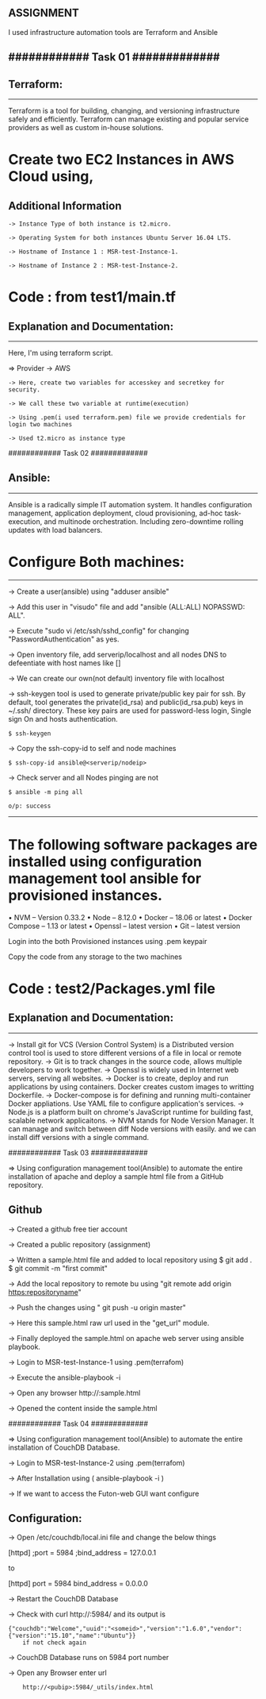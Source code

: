  ASSIGNMENT
 ----------


I used infrastructure automation tools are Terraform and Ansible 


############        Task 01         #############
-------

## Terraform:
-------------
Terraform is a tool for building, changing, and versioning infrastructure safely and efficiently. Terraform can manage existing and popular service providers as well as custom in-house solutions.


# Create two EC2 Instances in AWS Cloud using,

  Additional Information
  ----------------------

	-> Instance Type of both instance is t2.micro.

	-> Operating System for both instances Ubuntu Server 16.04 LTS.
	
	-> Hostname of Instance 1 : MSR-test-Instance-1.
	
	-> Hostname of Instance 2 : MSR-test-Instance-2.
    
    
# Code : from test1/main.tf

## Explanation and Documentation:
   ------------------------------

  Here, I'm using terraform script. 

=> Provider -> AWS

    -> Here, create two variables for accesskey and secretkey for security.

    -> We call these two variable at runtime(execution)

    -> Using .pem(i used terraform.pem) file we provide credentials for login two machines

    -> Used t2.micro as instance type 
    
       

############        Task 02         #############       

## Ansible:
   --------
Ansible is a radically simple IT automation system. It handles configuration management, application deployment, cloud provisioning, ad-hoc task-execution, and multinode orchestration. Including zero-downtime rolling updates with load balancers.

# Configure Both machines: 
-----------------------

-> Create a user(ansible) using "adduser ansible"

-> Add this user in "visudo" file and add "ansible (ALL:ALL) NOPASSWD: ALL".

-> Execute "sudo vi /etc/ssh/sshd_config" for changing "PasswordAuthentication" as yes.

-> Open inventory file, add serverip/localhost and all nodes DNS to defeentiate with host names like [<hostname>]

-> We can create our own(not default) inventory file with localhost

-> ssh-keygen tool is used to generate private/public key pair for ssh. By default, tool generates the private(id_rsa) and public(id_rsa.pub) keys in ~/.ssh/ directory. These key pairs are used for password-less login, Single sign On and hosts authentication.
    
	$ ssh-keygen 

-> Copy the ssh-copy-id to self and node machines
    
	$ ssh-copy-id ansible@<serverip/nodeip>

-> Check server and all Nodes pinging are not 
    
    $ ansible -m ping all

    o/p: success
	
------

# The following software packages are installed using configuration management tool ansible for provisioned instances.

•	NVM – Version 0.33.2
•	Node – 8.12.0
•	Docker – 18.06 or latest
•	Docker Compose – 1.13 or latest
•	Openssl – latest version
•	Git – latest version

Login into the both Provisioned instances using .pem keypair

Copy the code from any storage to the two machines

# Code :  test2/Packages.yml file

## Explanation and Documentation:
   ------------------------------

->  Install git for VCS (Version Control System) is a Distributed version control tool is used to store different versions of a file in local or remote repository. 
->  Git is to track changes in the source code, allows multiple developers to work together.
->  Openssl is widely used in Internet web servers, serving all websites.
->  Docker is to create, deploy and run applications by using containers. Docker creates custom images to  writting Dockerfile.
-> Docker-compose is for defining and running multi-container Docker appliations. Use YAML file to configure application's services.
->  Node.js is a platform built on chrome's JavaScript runtime for building fast, scalable network applicaitons.
-> NVM stands for Node Version Manager. It can manage and switch between diff Node versions with easily. and we can install diff versions with a single command.

############        Task 03         #############     

=> Using configuration management tool(Ansible) to automate the entire installation of apache and deploy a sample html file from a GitHub repository.

Github
------

-> Created a github free tier account 

-> Created a public repository (assignment) 

-> Written a sample.html file and added to local repository using
        $ git add .
        $ git commit -m "first commit"
    
-> Add the local repository to remote bu using "git remote add origin <https:repositoryname>"

-> Push the changes using " git push -u origin master"

-> Here this sample.html raw url used in the "get_url" module.

-> Finally deployed the sample.html on apache web server using ansible playbook.

-> Login to MSR-test-Instance-1 using .pem(terrafom)

-> Execute the ansible-playbook -i <hostsfilepath> <pathofCONFIGfile>

-> Open any browser http://<publicip>:sample.html

-> Opened the content inside the sample.html

############        Task 04         #############     

=> Using configuration management tool(Ansible) to automate the entire installation of CouchDB Database.

-> Login to MSR-test-Instance-2 using .pem(terrafom)

-> After Installation using ( ansible-playbook -i <hostsfilepath> <pathofCONFIGfile>) 

-> If we want to access the Futon-web GUI want configure

Configuration:
--------------
-> Open /etc/couchdb/local.ini file and change the below things

[httpd]
;port = 5984
;bind_address = 127.0.0.1

to 

[httpd]
port = 5984
bind_address = 0.0.0.0

-> Restart the CouchDB Database

-> Check with curl http://<pubip>:5984/ and its output is

    {"couchdb":"Welcome","uuid":"<someid>","version":"1.6.0","vendor":{"version":"15.10","name":"Ubuntu"}}
        if not check again

-> CouchDB Database runs on 5984 port number

->  Open any Browser enter url 

        http://<pubip>:5984/_utils/index.html



































